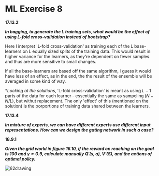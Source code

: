 # ML Exercise 8



**17.13.2**

***In bagging, to generate the L training sets, what would be the effect of using L-fold cross-validation instead of bootstrap?*** 

Here I interpret 'L-fold cross-validation' as training each of the L base-learners on L equally sized splits of the training data. This would result in higher variance for the learners, as they're dependent on fewer samples and thus are more sensitive to small changes. 

If all the base-learners are based off the same algorithm, I guess it would have less of an effect, as in the end, the the result of the ensemble will be averaged in some kind of way. 

\**Looking at the solutions*, 'L-fold cross-validation' is meant as using $L-1$ parts of the data for each learner - essentially the same as sampeling $(N - N/L)$, but withut replacement. The only 'effect' of this (mentioned on the solution) is the porportions of training data shared between the learners. 



**17.13.4**

***In mixture of experts, we can have different experts use different input representations. How can we design the gating network in such a case?*** 



**18.9.1**

***Given the grid world in figure 16.10, if the reward on reaching on the goal is $100$ and $γ = 0.9$, calculate manually $Q'(s,a)$, $V'(S)$, and the actions of optimal policy.***

![82drawing](/Users/edibegovic/Dropbox/ITU/ML/week8/82drawing.png)































